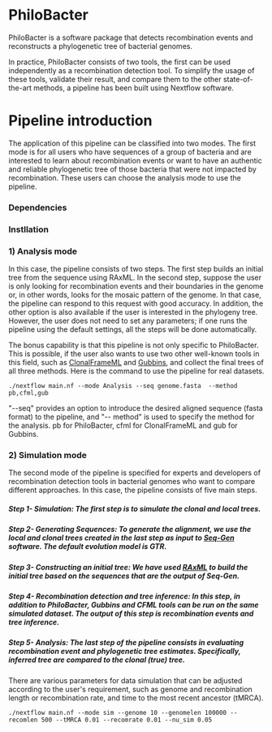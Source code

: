 # PhiloBacter
PhiloBacter is a software package that detects recombination events and reconstructs a phylogenetic tree of bacterial genomes.

In practice, PhiloBacter consists of two tools, the first can be used independently as a recombination detection tool. To simplify the usage of these tools, validate their result, and compare them to the other state-of-the-art methods, a pipeline has been built using Nextflow software.

# Pipeline introduction

The application of this pipeline can be classified into two modes. The first mode is for all users who have sequences of a group of bacteria and are interested to learn about recombination events or want to have an authentic and reliable phylogenetic tree of those bacteria that were not impacted by recombination. These users can choose the analysis mode to use the pipeline. 


### Dependencies
### Instllation
### 1) Analysis mode
In this case, the pipeline consists of two steps. The first step builds an initial tree from the sequence using RAxML. In the second step, suppose the user is only looking for recombination events and their boundaries in the genome or, in other words, looks for the mosaic pattern of the genome. In that case, the pipeline can respond to this request with good accuracy. In addition, the other option is also available if the user is interested in the phylogeny tree. However, the user does not need to set any parameters; if one runs the pipeline using the default settings, all the steps will be done automatically. 

The bonus capability is that this pipeline is not only specific to PhiloBacter. This is possible, if the user also wants to use two other well-known tools in this field, such as [ClonalFrameML](https://github.com/xavierdidelot/ClonalFrameML) and [Gubbins](https://github.com/nickjcroucher/gubbins), and collect the final trees of all three methods. Here is the command to use the pipeline for real datasets.

```
./nextflow main.nf --mode Analysis --seq genome.fasta  --method pb,cfml,gub
```
"--seq" provides an option to introduce the desired aligned sequence (fasta format) to the pipeline, and "-- method" is used to specify the method for the analysis. pb for PhiloBacter, cfml for ClonalFrameML and gub for Gubbins.







### 2) Simulation mode
The second mode of the pipeline is specified for experts and developers of recombination detection tools in bacterial genomes who want to compare different approaches. In this case, the pipeline consists of five main steps.
##### Step 1- Simulation: The first step is to simulate the clonal and local trees.
##### Step 2- Generating Sequences: To generate the alignment, we use the local and clonal trees created in the last step as input to [Seq-Gen](https://github.com/rambaut/Seq-Gen) software. The default evolution model is GTR.
##### Step 3- Constructing an initial tree: We have used [RAxML](https://github.com/stamatak/standard-RAxML) to build the initial tree based on the sequences that are the output of Seq-Gen.

##### Step 4- Recombination detection and tree inference: In this step, in addition to PhiloBacter, Gubbins and CFML tools can be run on the same simulated dataset. The output of this step is recombination events and tree inference.

##### Step 5- Analysis: The last step of the pipeline consists in evaluating recombination event and phylogenetic tree estimates. Specifically, inferred tree are compared to the clonal (true) tree.

There are various parameters for data simulation that can be adjusted according to the user's requirement, such as genome and recombination length or recombination rate, and time to the most recent ancestor (tMRCA). 

```
./nextflow main.nf --mode sim --genome 10 --genomelen 100000 --recomlen 500 --tMRCA 0.01 --recomrate 0.01 --nu_sim 0.05
```





